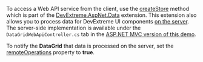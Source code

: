 To access a Web API service from the client, use the <a href="https://github.com/DevExpress/DevExtreme.AspNet.Data/blob/master/docs/client-side-with-jquery.md#api-reference" target="_blank">createStore</a> method which is part of the <a href="https://github.com/DevExpress/DevExtreme.AspNet.Data#devextreme-aspnet-data" target="_blank">DevExtreme.AspNet.Data</a> extension. This extension also allows you to process data for DevExtreme UI components <a href="https://github.com/DevExpress/DevExtreme.AspNet.Data/blob/master/docs/server-side-configuration.md" target="_blank">on the server</a>. The server-side implementation is available under the `DataGridWebApiController.cs` tab in the [ASP.NET MVC version of this demo](/Demos/WidgetsGallery/Demo/DataGrid/WebAPIService/Mvc/Light/).
 
To notify the **DataGrid** that data is processed on the server, set the [remoteOperations](/Documentation/ApiReference/UI_Components/dxDataGrid/Configuration/remoteOperations/) property to **true**.